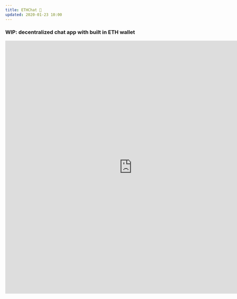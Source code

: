 ```yaml
---
title: ETHChat 💬
updated: 2020-01-23 10:00
---
```


### WIP: decentralized chat app with built in ETH wallet

<iframe style="border: none;" width="800" height="800" src="https://www.figma.com/embed?embed_host=share&url=https%3A%2F%2Fwww.figma.com%2Fproto%2Fxvmp6KLzVDYetpyrh4oLPl%2Feth-chat%3Fnode-id%3D15%253A1%26scaling%3Dscale-down" allowfullscreen></iframe>
